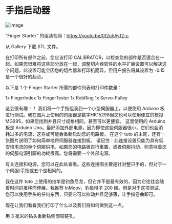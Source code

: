 <h1>手指启动器</h1>

![image](https://github.com/user-attachments/assets/76ec842a-2eb5-4729-9ebe-11cb22f06226)

“Finger Starter” 的组装视频：https://youtu.be/0t2uhAyf2-c

从 Gallery 下载 STL 文件。

在打印所有部件之前，您应该打印 CALIBRATOR，以检查您的部件是否适合在一起。如果您很难将这些部分放在一起，调整切片器软件的水平扩展设置可以解决这个问题，此设置可能会因您的切片器和打印机而异，但用户报告将其设置为 -0.15 是一个很好的起点。

以下是 1 个 Finger Starter 所需的部件列表和打印件数量：

1x FingerIndex
1x FingerTester
1x RobRing
1x Servo-Pulley

这会很有趣！！
我们将一个手指组装到一个小型伺服器上，以便使用 Arduino 板进行测试。我在图片上使用的伺服器是数字HK15298但您也可以使用便宜的模拟 MG995，如果您找到并且尺寸规格相同，甚至可以更便宜。
这里使用的 Arduino 板是 Arduino Uno。最好添加外部电源，因为即使这些伺服器很小，它们也会消耗过多的电流，这将或可能会重新启动您的电路板。
在这个 tuto 的末尾，还有一张图片说明了如何简单地将伺服器连接到板。
请记住：此连接设置只能为具有低安培电流的单个伺服供电，如果您的电路板自行重置，或者伺服抖动，则意味着您的伺服电源引脚的功耗很高。您将需要一个外部电源。

有关连接和电源，您可以在此处查看。这些连接图主要是针对整只手的，但对于一个伺服/手指或五个是相同的。

我在这件 tuto 上使用的拉竿是钓鱼尼龙，但它并不是最有效的，因为它往往会随着时间的推移而伸展。我推荐 InMoov，钓鱼辫子 200 磅。但是对于这项测试，您可以使用手头的任何东西，只要它可以拉动并且足够薄，让手指卷曲即可。

现在让我们看看我们打印了什么以及我们将如何做到这一点。



用 3 毫米的钻头重新钻侧面铰链孔。

